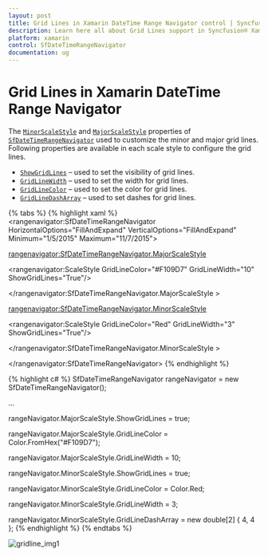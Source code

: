 ```yaml
---
layout: post
title: Grid Lines in Xamarin DateTime Range Navigator control | Syncfusion
description: Learn here all about Grid Lines support in Syncfusion® Xamarin DateTime Range Navigator (SfDateTimeRangeNavigator) control and more.
platform: xamarin
control: SfDateTimeRangeNavigator
documentation: ug
---
```


# Grid Lines in Xamarin DateTime Range Navigator

The [`MinorScaleStyle`](https://help.syncfusion.com/cr/xamarin/Syncfusion.RangeNavigator.XForms.SfDateTimeRangeNavigator.html#Syncfusion_RangeNavigator_XForms_SfDateTimeRangeNavigator_MinorScaleStyle) and [`MajorScaleStyle`](https://help.syncfusion.com/cr/xamarin/Syncfusion.RangeNavigator.XForms.SfDateTimeRangeNavigator.html#Syncfusion_RangeNavigator_XForms_SfDateTimeRangeNavigator_MajorScaleStyle) properties of [`SfDateTimeRangeNavigator`](https://help.syncfusion.com/cr/xamarin/Syncfusion.RangeNavigator.XForms.SfDateTimeRangeNavigator.html) used to customize the minor and major grid lines. Following properties are available in each scale style to configure the grid lines.

* [`ShowGridLines`](https://help.syncfusion.com/cr/xamarin/Syncfusion.RangeNavigator.XForms.ScaleStyle.html#Syncfusion_RangeNavigator_XForms_ScaleStyle_ShowGridLines) – used to set the visibility of grid lines.
* [`GridLineWidth`](https://help.syncfusion.com/cr/xamarin/Syncfusion.RangeNavigator.XForms.ScaleStyle.html#Syncfusion_RangeNavigator_XForms_ScaleStyle_GridLineWidth) – used to set the width for grid lines.
* [`GridLineColor`](https://help.syncfusion.com/cr/xamarin/Syncfusion.RangeNavigator.XForms.ScaleStyle.html#Syncfusion_RangeNavigator_XForms_ScaleStyle_GridLineColor) – used to set the color for grid lines.
* [`GridLineDashArray`](https://help.syncfusion.com/cr/xamarin/Syncfusion.RangeNavigator.XForms.ScaleStyle.html#Syncfusion_RangeNavigator_XForms_ScaleStyle_GridLineDashArray) – used to set dashes for grid lines.


{% tabs %}
{% highlight xaml %}
<rangenavigator:SfDateTimeRangeNavigator HorizontalOptions="FillAndExpand" VerticalOptions="FillAndExpand" Minimum="1/5/2015" 
	Maximum="11/7/2015">

<rangenavigator:SfDateTimeRangeNavigator.MajorScaleStyle>

<rangenavigator:ScaleStyle GridLineColor="#F109D7" GridLineWidth="10" ShowGridLines="True"/>

</rangenavigator:SfDateTimeRangeNavigator.MajorScaleStyle >

<rangenavigator:SfDateTimeRangeNavigator.MinorScaleStyle>

<rangenavigator:ScaleStyle GridLineColor="Red" GridLineWidth="3" ShowGridLines="True"/>

</rangenavigator:SfDateTimeRangeNavigator.MinorScaleStyle >

</rangenavigator:SfDateTimeRangeNavigator>
{% endhighlight %}

{% highlight c# %}
SfDateTimeRangeNavigator rangeNavigator = new SfDateTimeRangeNavigator();

...

rangeNavigator.MajorScaleStyle.ShowGridLines = true;

rangeNavigator.MajorScaleStyle.GridLineColor = Color.FromHex("#F109D7");

rangeNavigator.MajorScaleStyle.GridLineWidth = 10;

rangeNavigator.MinorScaleStyle.ShowGridLines = true;

rangeNavigator.MinorScaleStyle.GridLineColor = Color.Red;

rangeNavigator.MinorScaleStyle.GridLineWidth = 3;

rangeNavigator.MinorScaleStyle.GridLineDashArray = new double[2] { 4, 4 };
{% endhighlight %}
{% endtabs %}

![gridline_img1](gridLine_images/gridline_img1.png)
